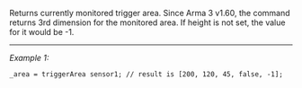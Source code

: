 Returns currently monitored trigger area. Since Arma 3 v1.60, the command returns 3rd dimension for the monitored area. If height is not set, the value for it would be -1.


---
*Example 1:*
```sqf
_area = triggerArea sensor1; // result is [200, 120, 45, false, -1];
```